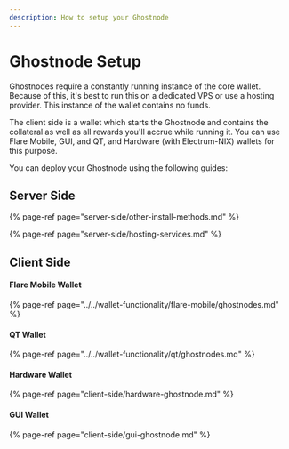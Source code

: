 ```yaml
---
description: How to setup your Ghostnode
---
```


# Ghostnode Setup

Ghostnodes require a constantly running instance of the core wallet. Because of this, it's best to run this on a dedicated VPS or use a hosting provider. This instance of the wallet contains no funds.

The client side is a wallet which starts the Ghostnode and contains the collateral as well as all rewards you'll accrue while running it. You can use Flare Mobile, GUI, and QT, and Hardware \(with Electrum-NIX\) wallets for this purpose.

You can deploy your Ghostnode using the following guides:

## Server Side

{% page-ref page="server-side/other-install-methods.md" %}

{% page-ref page="server-side/hosting-services.md" %}

## Client Side

#### Flare Mobile Wallet

{% page-ref page="../../wallet-functionality/flare-mobile/ghostnodes.md" %}

#### QT Wallet

{% page-ref page="../../wallet-functionality/qt/ghostnodes.md" %}

#### Hardware Wallet

{% page-ref page="client-side/hardware-ghostnode.md" %}

#### GUI Wallet

{% page-ref page="client-side/gui-ghostnode.md" %}

